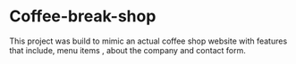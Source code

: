# Coffee-break-shop
This project was build to mimic an actual coffee shop website with features that include, menu items ,  about the company and contact form.
